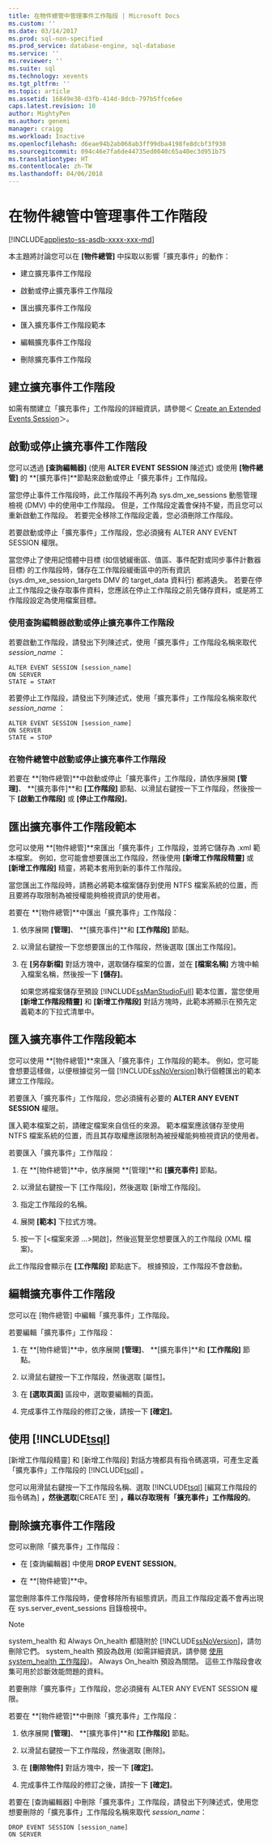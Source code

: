 ```yaml
---
title: 在物件總管中管理事件工作階段 | Microsoft Docs
ms.custom: ''
ms.date: 03/14/2017
ms.prod: sql-non-specified
ms.prod_service: database-engine, sql-database
ms.service: ''
ms.reviewer: ''
ms.suite: sql
ms.technology: xevents
ms.tgt_pltfrm: ''
ms.topic: article
ms.assetid: 16849e38-d3fb-414d-8dcb-797b5ffce6ee
caps.latest.revision: 10
author: MightyPen
ms.author: genemi
manager: craigg
ms.workload: Inactive
ms.openlocfilehash: d6eae94b2ab068ab3ff99dba4198fe8dcbf3f930
ms.sourcegitcommit: 094c46e7fa6de44735ed0040c65a40ec3d951b75
ms.translationtype: HT
ms.contentlocale: zh-TW
ms.lasthandoff: 04/06/2018
---
```

# <a name="manage-event-sessions-in-the-object-explorer"></a>在物件總管中管理事件工作階段
[!INCLUDE[appliesto-ss-asdb-xxxx-xxx-md](../../includes/appliesto-ss-asdb-xxxx-xxx-md.md)]

  本主題將討論您可以在 **[物件總管]** 中採取以影響「擴充事件」的動作：  
  
-   建立擴充事件工作階段  
  
-   啟動或停止擴充事件工作階段  
  
-   匯出擴充事件工作階段  
  
-   匯入擴充事件工作階段範本  
  
-   編輯擴充事件工作階段  
  
-   刪除擴充事件工作階段  
  
## <a name="create-an-extended-events-session"></a>建立擴充事件工作階段  
 如需有關建立「擴充事件」工作階段的詳細資訊，請參閱＜ [Create an Extended Events Session](http://msdn.microsoft.com/library/34b1e95a-a80e-4aca-9201-abde47f2ca74)＞。  
  
## <a name="starting-or-stopping-an-extended-events-session"></a>啟動或停止擴充事件工作階段  
 您可以透過 **[查詢編輯器]** (使用 **ALTER EVENT SESSION** 陳述式) 或使用 **[物件總管]** 的 **[擴充事件]**節點來啟動或停止「擴充事件」工作階段。  
  
 當您停止事件工作階段時，此工作階段不再列為 sys.dm_xe_sessions 動態管理檢視 (DMV) 中的使用中工作階段。 但是，工作階段定義會保持不變，而且您可以重新啟動工作階段。 若要完全移除工作階段定義，您必須刪除工作階段。  
  
 若要啟動或停止「擴充事件」工作階段，您必須擁有 ALTER ANY EVENT SESSION 權限。  
  
 當您停止了使用記憶體中目標 (如信號緩衝區、值區、事件配對或同步事件計數器目標) 的工作階段時，儲存在工作階段緩衝區中的所有資訊 (sys.dm_xe_session_targets DMV 的 target_data 資料行) 都將遺失。 若要在停止工作階段之後存取事件資料，您應該在停止工作階段之前先儲存資料，或是將工作階段設定為使用檔案目標。  
  
### <a name="start-or-stop-an-extended-events-session-using-query-editor"></a>使用查詢編輯器啟動或停止擴充事件工作階段  
 若要啟動工作階段，請發出下列陳述式，使用「擴充事件」工作階段名稱來取代 *session_name* ：  
  
```  
ALTER EVENT SESSION [session_name]  
ON SERVER  
STATE = START  
```  
  
 若要停止工作階段，請發出下列陳述式，使用「擴充事件」工作階段名稱來取代 *session_name* ：  
  
```  
ALTER EVENT SESSION [session_name]  
ON SERVER  
STATE = STOP  
```  
  
### <a name="start-or-stop-an-extended-events-session-in-object-explorer"></a>在物件總管中啟動或停止擴充事件工作階段  
 若要在 **[物件總管]**中啟動或停止「擴充事件」工作階段，請依序展開 **[管理]**、 **[擴充事件]**和 **[工作階段]** 節點、以滑鼠右鍵按一下工作階段，然後按一下 **[啟動工作階段]** 或 **[停止工作階段]**。  
  
## <a name="export-an-extended-events-session-template"></a>匯出擴充事件工作階段範本  
 您可以使用 **[物件總管]**來匯出「擴充事件」工作階段，並將它儲存為 .xml 範本檔案。 例如，您可能會想要匯出工作階段，然後使用 **[新增工作階段精靈]** 或 **[新增工作階段]** 精靈，將範本套用到新的事件工作階段。  
  
 當您匯出工作階段時，請務必將範本檔案儲存到使用 NTFS 檔案系統的位置，而且要將存取限制為被授權能夠檢視資訊的使用者。  
  
 若要在 **[物件總管]**中匯出「擴充事件」工作階段：  
  
1.  依序展開 **[管理]**、 **[擴充事件]**和 **[工作階段]** 節點。  
  
2.  以滑鼠右鍵按一下您想要匯出的工作階段，然後選取 [匯出工作階段]。  
  
3.  在 **[另存新檔]** 對話方塊中，選取儲存檔案的位置，並在 **[檔案名稱]** 方塊中輸入檔案名稱，然後按一下 **[儲存]**。  
  
     如果您將檔案儲存至預設 [!INCLUDE[ssManStudioFull](../../includes/ssmanstudiofull-md.md)] 範本位置，當您使用 **[新增工作階段精靈]** 和 **[新增工作階段]** 對話方塊時，此範本將顯示在預先定義範本的下拉式清單中。  
  
## <a name="import-an-extended-events-session-template"></a>匯入擴充事件工作階段範本  
 您可以使用 **[物件總管]**來匯入「擴充事件」工作階段的範本。 例如，您可能會想要這樣做，以便根據從另一個 [!INCLUDE[ssNoVersion](../../includes/ssnoversion-md.md)]執行個體匯出的範本建立工作階段。  
  
 若要匯入「擴充事件」工作階段，您必須擁有必要的 **ALTER ANY EVENT SESSION** 權限。  
  
 匯入範本檔案之前，請確定檔案來自信任的來源。 範本檔案應該儲存至使用 NTFS 檔案系統的位置，而且其存取權應該限制為被授權能夠檢視資訊的使用者。  
  
 若要匯入「擴充事件」工作階段：  
  
1.  在 **[物件總管]**中，依序展開 **[管理]**和 **[擴充事件]** 節點。  
  
2.  以滑鼠右鍵按一下 [工作階段]，然後選取 [新增工作階段]。  
  
3.  指定工作階段的名稱。  
  
4.  展開 **[範本]** 下拉式方塊。  
  
5.  按一下 [\<檔案來源 …>開啟]，然後巡覽至您想要匯入的工作階段 (XML 檔案)。  
  
 此工作階段會顯示在 **[工作階段]** 節點底下。 根據預設，工作階段不會啟動。  
  
## <a name="edit-an-extended-events-session"></a>編輯擴充事件工作階段  
 您可以在 [物件總管] 中編輯「擴充事件」工作階段。  
  
 若要編輯「擴充事件」工作階段：  
  
1.  在 **[物件總管]**中，依序展開 **[管理]**、 **[擴充事件]**和 **[工作階段]** 節點。  
  
2.  以滑鼠右鍵按一下工作階段，然後選取 [屬性]。  
  
3.  在 **[選取頁面]** 區段中，選取要編輯的頁面。  
  
4.  完成事件工作階段的修訂之後，請按一下 **[確定]**。  
  
## <a name="script-an-event-session-definition-using-includetsqlincludestsql-mdmd"></a>使用 [!INCLUDE[tsql](../../includes/tsql-md.md)]  
 [新增工作階段精靈] 和 [新增工作階段] 對話方塊都具有指令碼選項，可產生定義「擴充事件」工作階段的 [!INCLUDE[tsql](../../includes/tsql-md.md)] 。  
  
 您可以用滑鼠右鍵按一下工作階段名稱、選取 [!INCLUDE[tsql](../../includes/tsql-md.md)] [編寫工作階段的指令碼為] **，然後選取**[CREATE 至] **，藉以存取現有「擴充事件」工作階段的**。  
  
## <a name="delete-an-extended-events-session"></a>刪除擴充事件工作階段  
 您可以刪除「擴充事件」工作階段：  
  
-   在 [查詢編輯器] 中使用 **DROP EVENT SESSION**。  
  
-   在 **[物件總管]**中。  
  
 當您刪除事件工作階段時，便會移除所有組態資訊，而且工作階段定義不會再出現在 sys.server_event_sessions 目錄檢視中。  
  
> [!NOTE]  
>  system_health 和 Always On_health 都隨附於 [!INCLUDE[ssNoVersion](../../includes/ssnoversion-md.md)]，請勿刪除它們。 system_health 預設為啟用 (如需詳細資訊，請參閱 [使用 system_health 工作階段](../../relational-databases/extended-events/use-the-system-health-session.md))。 Always On_health 預設為關閉。 這些工作階段會收集可用於診斷效能問題的資料。  
  
 若要刪除「擴充事件」工作階段，您必須擁有 ALTER ANY EVENT SESSION 權限。  
  
 若要在 **[物件總管]**中刪除「擴充事件」工作階段：  
  
1.  依序展開 **[管理]**、 **[擴充事件]**和 **[工作階段]** 節點。  
  
2.  以滑鼠右鍵按一下工作階段，然後選取 [刪除]。  
  
3.  在 **[刪除物件]** 對話方塊中，按一下 **[確定]**。  
  
4.  完成事件工作階段的修訂之後，請按一下 **[確定]**。  
  
 若要在 [查詢編輯器] 中刪除「擴充事件」工作階段，請發出下列陳述式，使用您想要刪除的「擴充事件」工作階段名稱來取代 *session_name*：  
  
```  
DROP EVENT SESSION [session_name]  
ON SERVER  
```  
  
  
